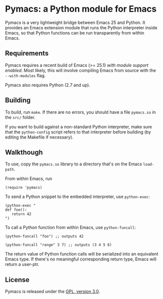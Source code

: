 Pymacs: a Python module for Emacs
=================================

Pymacs is a very lightweight bridge between Emacs 25 and Python. It provides an
Emacs extension module that runs the Python interpreter inside Emacs, so that
Python functions can be run transparently from within Emacs.

Requirements
------------

Pymacs requires a recent build of Emacs (>= 25.1) *with module support
enabled*. Most likely, this will involve compiling Emacs from source with the
`--with-modules` flag.

Pymacs also requires Python (2.7 and up).

Building
--------

To build, run `make`. If there are no errors, you should have a file
`pymacs.so` in the `src/` folder.

If you want to build against a non-standard Python interpreter, make sure that
the `python-config` script refers to that interpreter before building (by
editing the Makefile if necessary).

Walkthough
----------

To use, copy the `pymacs.so` library to a directory that's on the Emacs `load-path`.

From within Emacs, run
```elisp
(require 'pymacs)
```

To send a Python snippet to the embedded interpreter, use `python-exec`:
```elisp
(python-exec "
def foo():
   return 42
")
```

To call a Python function from within Emacs, use `python-funcall`:
```elisp
(python-funcall "foo") ;; outputs 42

(python-funcall "range" 3 7) ;; outputs (3 4 5 6)
```

The return value of Python function calls will be serialized into an equivalent
Emacs type. If there's no meaningful corresponding return type, Emacs will
return a user-ptr.

License
-------
Pymacs is released under the [GPL, version 3.0](http://www.gnu.org/licenses/gpl-3.0.en.html).
